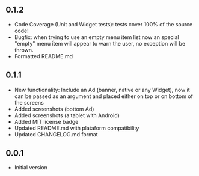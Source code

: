 ## 0.1.2
- Code Coverage (Unit and Widget tests): tests cover 100% of the source code!
- Bugfix: when trying to use an empty menu item list now an special "empty" menu item will appear to warn the user, no exception will be thrown.
- Formatted README.md

## 0.1.1
- New functionality: Include an Ad (banner, native or any Widget), now it can be passed as an argument and placed either on top or on bottom of the screens
- Added screenshots (bottom Ad)
- Added screenshots (a tablet with Android)
- Added MIT license badge
- Updated README.md with plataform compatibility
- Updated CHANGELOG.md format

## 0.0.1
- Initial version
